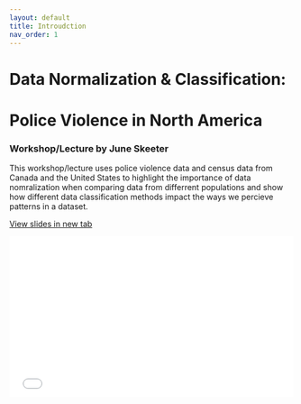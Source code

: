 ```yaml
---
layout: default
title: Introudction
nav_order: 1
---
```

# Data Normalization & Classification: 
# Police Violence in North America

### Workshop/Lecture by June Skeeter

This workshop/lecture uses police violence data and census data from Canada and the United States to highlight the importance of data nomralization when comparing data from differrent populations and show how different data classification methods impact the ways we percieve patterns in a dataset.


<a href="slides.html" target="_blank">View slides in new tab</a>

<div style="overflow: hidden;
  padding-top: 56.25%;
  position: relative">
  <iframe src="slides.html" title="Processes" scrolling="no" frameborder="0"
    style="border: 0;
   height: 100%;
   left: 0;
   position: absolute;
   top: 0;
   width: 100%;">
   <p>Your browser does not support iframes.</p>
 </iframe>
</div>
